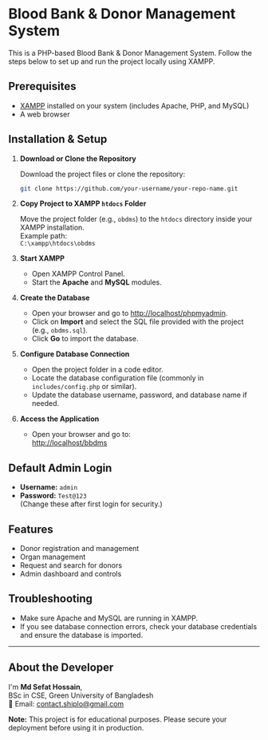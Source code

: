 # Blood Bank & Donor Management System

This is a PHP-based Blood Bank & Donor Management System. Follow the steps below to set up and run the project locally using XAMPP.

## Prerequisites

- [XAMPP](https://www.apachefriends.org/index.html) installed on your system (includes Apache, PHP, and MySQL)
- A web browser

## Installation & Setup

1. **Download or Clone the Repository**

   Download the project files or clone the repository:

   ```sh
   git clone https://github.com/your-username/your-repo-name.git
   ```

2. **Copy Project to XAMPP `htdocs` Folder**

   Move the project folder (e.g., `obdms`) to the `htdocs` directory inside your XAMPP installation.  
   Example path:  
   `C:\xampp\htdocs\obdms`

3. **Start XAMPP**

   - Open XAMPP Control Panel.
   - Start the **Apache** and **MySQL** modules.

4. **Create the Database**

   - Open your browser and go to [http://localhost/phpmyadmin](http://localhost/phpmyadmin).
   - Click on **Import** and select the SQL file provided with the project (e.g., `obdms.sql`).
   - Click **Go** to import the database.

5. **Configure Database Connection**

   - Open the project folder in a code editor.
   - Locate the database configuration file (commonly in `includes/config.php` or similar).
   - Update the database username, password, and database name if needed.

6. **Access the Application**

   - Open your browser and go to:  
     [http://localhost/bbdms](http://localhost/obdms)

## Default Admin Login

- **Username:** `admin`
- **Password:** `Test@123`  
  (Change these after first login for security.)

## Features

- Donor registration and management
- Organ management
- Request and search for donors
- Admin dashboard and controls

## Troubleshooting

- Make sure Apache and MySQL are running in XAMPP.
- If you see database connection errors, check your database credentials and ensure the database is imported.

---

## About the Developer

I'm **Md Sefat Hossain**,  
BSc in CSE, Green University of Bangladesh  
📧 Email: contact.shiplo@gmail.com

**Note:** This project is for educational purposes. Please secure your deployment before using it in production.

